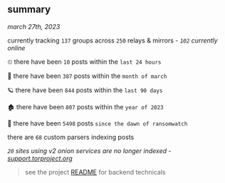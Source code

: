 
## summary
_march 27th, 2023_

currently tracking `137` groups across `250` relays & mirrors - _`102` currently online_

⏲ there have been `10` posts within the `last 24 hours`

🦈 there have been `387` posts within the `month of march`

🪐 there have been `844` posts within the `last 90 days`

🏚 there have been `807` posts within the `year of 2023`

🦕 there have been `5498` posts `since the dawn of ransomwatch`

there are `68` custom parsers indexing posts

_`20` sites using v2 onion services are no longer indexed - [support.torproject.org](https://support.torproject.org/onionservices/v2-deprecation/)_

> see the project [README](https://github.com/joshhighet/ransomwatch#ransomwatch--) for backend technicals
